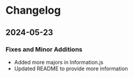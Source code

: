 # Changelog

## 2024-05-23
### Fixes and Minor Additions
- Added more majors in Information.js
- Updated README to provide more information